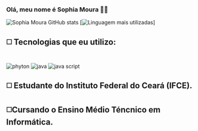 ### Olá, meu nome é Sophia Moura 🤝🏻

![Sophia Moura GitHub stats](https://github-readme-stats.vercel.app/api?username=sophimoura&show_icons=true&theme=mark)
[![Linguagem mais utilizadas](https://github-readme-stats.vercel.app/api/top-langs/?username=sophimoura&langs_count=8)]


## ◻️ Tecnologias que eu utilizo: 

<div style="diplay: inline_block"><br/>
<img align= "center" alt= "phyton" src= "https://img.shields.io/badge/Python-14354C?style=for-the-badge&logo=python&logoColor=white" /> 
<img align= "center" alt= "java" src= "https://img.shields.io/badge/Java-ED8B00?style=for-the-badge&logo=openjdk&logoColor=white" />
<img align= "center" alt= "java script" src= "https://img.shields.io/badge/JavaScript-F7DF1E?style=for-the-badge&logo=javascript&logoColor=black" />
</div> 

## ◻️ Estudante do Instituto Federal do Ceará (IFCE). 
## ◻️Cursando o Ensino Médio Téncnico em Informática.
